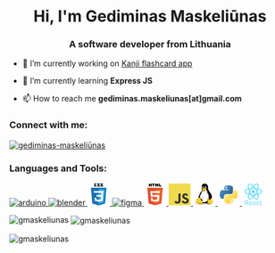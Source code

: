 <h1 align="center">Hi, I'm Gediminas Maskeliūnas</h1>
<h3 align="center">A software developer from Lithuania</h3>

<!-- <p align="left"> <img src="https://komarev.com/ghpvc/?username=gmaskeliunas&label=Profile%20views&color=0e75b6&style=flat" alt="gmaskeliunas" /> </p>

<p align="left"> <a href="https://github.com/ryo-ma/github-profile-trophy"><img src="https://github-profile-trophy.vercel.app/?username=gmaskeliunas" alt="gmaskeliunas" /></a> </p> -->

- 🔭 I’m currently working on [Kanji flashcard app](https://gmaskeliunas.github.io/japanese-flashcards/)

- 🌱 I’m currently learning **Express JS**

- 📫 How to reach me **gediminas.maskeliunas[at]gmail.com**

<h3 align="left">Connect with me:</h3>
<p align="left">
<a href="https://linkedin.com/in/gediminas-maskeliūnas" target="blank"><img align="center" src="https://raw.githubusercontent.com/rahuldkjain/github-profile-readme-generator/master/src/images/icons/Social/linked-in-alt.svg" alt="gediminas-maskeliūnas" height="30" width="40" /></a>
</p>

<h3 align="left">Languages and Tools:</h3>
<p align="left"> <a href="https://www.arduino.cc/" target="_blank" rel="noreferrer"> <img src="https://cdn.worldvectorlogo.com/logos/arduino-1.svg" alt="arduino" width="40" height="40"/> </a> <a href="https://www.blender.org/" target="_blank" rel="noreferrer"> <img src="https://download.blender.org/branding/community/blender_community_badge_white.svg" alt="blender" width="40" height="40"/> </a> <a href="https://www.w3schools.com/css/" target="_blank" rel="noreferrer"> <img src="https://raw.githubusercontent.com/devicons/devicon/master/icons/css3/css3-original-wordmark.svg" alt="css3" width="40" height="40"/> </a> <a href="https://www.figma.com/" target="_blank" rel="noreferrer"> <img src="https://www.vectorlogo.zone/logos/figma/figma-icon.svg" alt="figma" width="40" height="40"/> </a> <a href="https://www.w3.org/html/" target="_blank" rel="noreferrer"> <img src="https://raw.githubusercontent.com/devicons/devicon/master/icons/html5/html5-original-wordmark.svg" alt="html5" width="40" height="40"/> </a> <a href="https://developer.mozilla.org/en-US/docs/Web/JavaScript" target="_blank" rel="noreferrer"> <img src="https://raw.githubusercontent.com/devicons/devicon/master/icons/javascript/javascript-original.svg" alt="javascript" width="40" height="40"/> </a> <a href="https://www.linux.org/" target="_blank" rel="noreferrer"> <img src="https://raw.githubusercontent.com/devicons/devicon/master/icons/linux/linux-original.svg" alt="linux" width="40" height="40"/> </a> <a href="https://www.python.org" target="_blank" rel="noreferrer"> <img src="https://raw.githubusercontent.com/devicons/devicon/master/icons/python/python-original.svg" alt="python" width="40" height="40"/> </a> <a href="https://reactjs.org/" target="_blank" rel="noreferrer"> <img src="https://raw.githubusercontent.com/devicons/devicon/master/icons/react/react-original-wordmark.svg" alt="react" width="40" height="40"/> </a> </p>

<p><img align="left" src="https://github-readme-stats.vercel.app/api/top-langs?username=gmaskeliunas&show_icons=true&locale=en&layout=compact" alt="gmaskeliunas" /></p>

<p>&nbsp;<img align="center" src="https://github-readme-stats.vercel.app/api?username=gmaskeliunas&show_icons=true&locale=en" alt="gmaskeliunas" /></p>

<p><img align="center" src="https://github-readme-streak-stats.herokuapp.com/?user=gmaskeliunas&" alt="gmaskeliunas" /></p>
